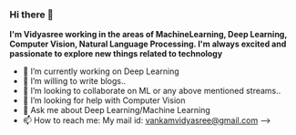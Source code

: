 ### Hi there 👋
**I'm Vidyasree working in the areas of MachineLearning, Deep Learning, Computer Vision, Natural Language Processing. I'm always excited and passionate to explore new things related to technology**

- 🔭 I’m currently working on Deep Learning
- 🌱 I’m willing to write blogs..
- 👯 I’m looking to collaborate on ML or any above mentioned streams..
- 🤔 I’m looking for help with Computer Vision
- 💬 Ask me about Deep Learning/Machine Learning
- 📫 How to reach me: My mail id: vankamvidyasree@gmail.com
-->
